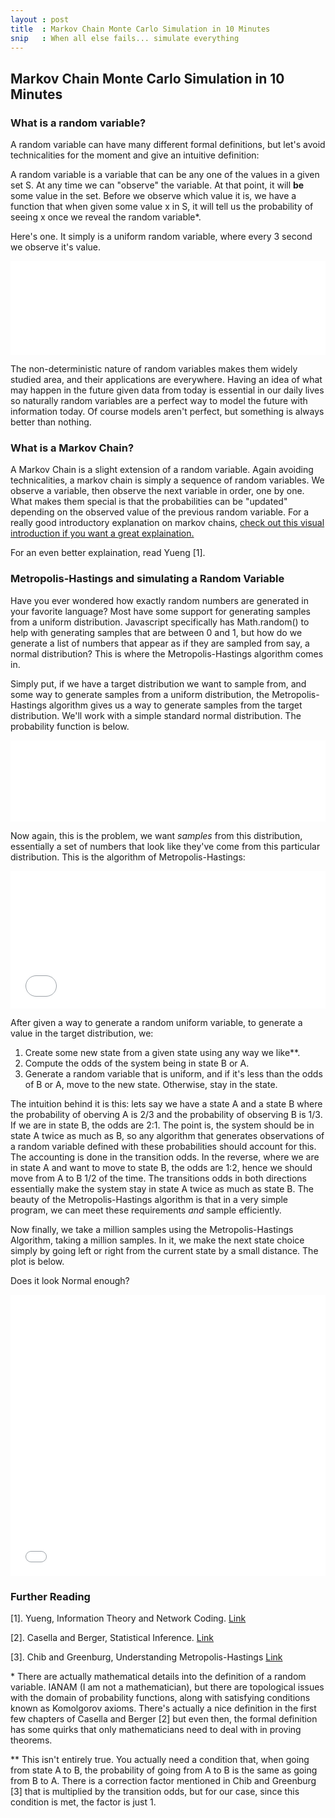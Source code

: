 ```yaml
---
layout : post
title  : Markov Chain Monte Carlo Simulation in 10 Minutes
snip   : When all else fails... simulate everything
---
```


## Markov Chain Monte Carlo Simulation in 10 Minutes  

### What is a random variable?

A random variable can have many different formal definitions, but let's avoid technicalities for the moment and give an intuitive
definition:

A random variable is a variable that can be any one of the values in a given set S. At any time we can "observe" the variable. At that point,
it will **be** some value in the set. Before we observe which value it is, we have a function that when given some value x in S, it will
tell us the probability of seeing x once we reveal the random variable*.

Here's one. It simply is a uniform random variable, where every 3 second we observe it's value.

<iframe width="100%" height="150" src="//jsfiddle.net/jrab227/4fne66db/embedded/result,js,html" allowfullscreen="allowfullscreen" frameborder="0"></iframe>

The non-deterministic nature of random variables makes them widely studied area, and their applications are everywhere. Having an idea of what
may happen in the future given data from today is essential in our daily lives so naturally random variables are a perfect way to model the
future with information today. Of course models aren't perfect, but something is always better than nothing. 

### What is a Markov Chain?

A Markov Chain is a slight extension of a random variable. Again avoiding technicalities, a markov chain is simply a sequence of random variables.
We observe a variable, then observe the next variable in order, one by one. What makes them special is that the probabilities can be 
"updated" depending on the observed value of the previous random variable. For a really good introductory explanation on markov chains,
[check out this visual introduction if you want a great explaination.](http://setosa.io/blog/2014/07/26/markov-chains/) 

For an even better explaination, read Yueng [1].

### Metropolis-Hastings and simulating a Random Variable

Have you ever wondered how exactly random numbers are generated in your favorite language? 
Most have some support for generating samples from a uniform distribution. Javascript specifically has Math.random() 
to help with generating samples that are between 0 and 1, but how do we generate a list of numbers that appear as if
they are sampled from say, a normal distribution? This is where the Metropolis-Hastings algorithm comes in.

Simply put, if we have a target distribution we want to sample from, and some way to generate samples from a uniform distribution,
the Metropolis-Hastings algorithm gives us a way to generate samples from the target distribution. We'll work with a simple standard
normal distribution. The probability function is below.

<iframe width="100%" height="130" src="//jsfiddle.net/jrab227/ansgp4jd/1/embedded/js" allowfullscreen="allowfullscreen" frameborder="0"></iframe>

Now again, this is the problem, we want *samples* from this distribution, essentially a set of numbers that look like they've come from
this particular distribution. This is the algorithm of Metropolis-Hastings:

<iframe width="100%" height="220" src="//jsfiddle.net/jrab227/qdzof63d/1/embedded/js" allowfullscreen="allowfullscreen" frameborder="0"></iframe>

After given a way to generate a random uniform variable, to generate a value in the target distribution, we:

1. Create some new state from a given state using any way we like**.
2. Compute the odds of the system being in state B or A.
3. Generate a random variable that is uniform, and if it's less than the odds of B or A, move to the new state. Otherwise, stay in the state.

The intuition behind it is this: lets say we have a state A and a state B where the probability of oberving A is 2/3 and the probability
of observing B is 1/3. If we are in state B, the odds are 2:1. The point is, the system should be in state A twice as much as B, so any
algorithm that generates observations of a random variable defined with these probabilities should account for this. The accounting is done
in the transition odds. In the reverse, where we are in state A and want to move to state B, the odds are 1:2, hence we should move from A to B 1/2 of the time. The transitions odds in both directions essentially make the system stay in state A twice as much as state B. The
beauty of the Metropolis-Hastings algorithm is that in a very simple program, we can meet these requirements *and* sample efficiently.

Now finally, we take a million samples using the Metropolis-Hastings Algorithm, taking a million samples. In it, we make the next state
choice simply by going left or right from the current state by a small distance. The plot is below.

Does it look Normal enough?

<iframe width="100%" height="450" src="//jsfiddle.net/jrab227/r8cn8jef/1/embedded/result,js" allowfullscreen="allowfullscreen" frameborder="0"></iframe>

### Further Reading

[1]. Yueng, Information Theory and Network Coding. [Link](http://www.amazon.com/Information-Theory-Network-Coding-Technology/dp/0387792333)

[2]. Casella and Berger, Statistical Inference. [Link](http://www.amazon.com/Statistical-Inference-George-Casella/dp/0534243126)

[3]. Chib and Greenburg, Understanding Metropolis-Hastings [Link](http://biostat.jhsph.edu/~mmccall/articles/chib_1995.pdf)

\* There are actually mathematical details into the definition of a random variable. IANAM (I am not a mathematician), but there
are topological issues with the domain of probability functions, along with satisfying conditions known as Komolgorov
axioms. There's actually a nice definition in the first few chapters of Casella and Berger [2] but even then, the formal definition has some quirks that 
only mathematicians need to deal with in proving theorems.

** This isn't entirely true. You actually need a condition that, when going from state A to B, the probability of going from A to B is the
same as going from B to A. There is a correction factor mentioned in Chib and Greenburg [3] that is multiplied by the transition odds, but for our case, 
since this condition is met, the factor is just 1. 
